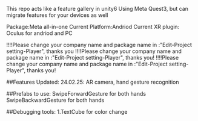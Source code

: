 This repo acts like a feature gallery in unity6
Using Meta Quest3, but can migrate features for your devices as well

Package:Meta all-in-one
Current Platform:Andriod
Current XR plugin: Oculus for andriod and PC

!!!!Please change your company name and package name in :"Edit-Project setting-Player", thanks you
!!!!Please change your company name and package name in :"Edit-Project setting-Player", thanks you!
!!!!Please change your company name and package name in :"Edit-Project setting-Player", thanks you!

##Features Updated:
24.02.25: AR camera, hand gesture recognition 





##Prefabs to use:
SwipeForwardGesture for both hands
SwipeBackwardGesture for both hands

##Debugging tools:
1.TextCube for color change
